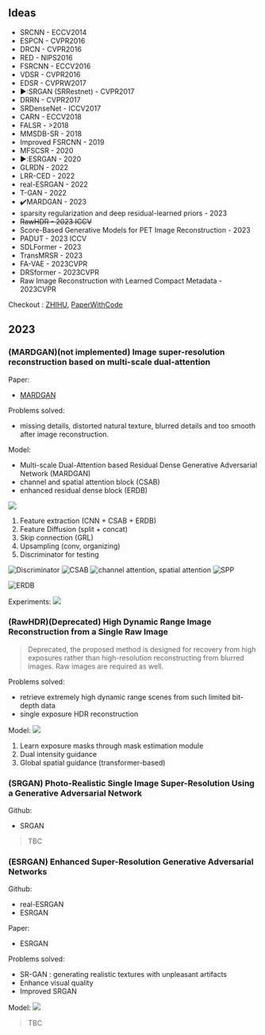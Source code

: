
## Ideas
- SRCNN - ECCV2014
- ESPCN - CVPR2016
- DRCN - CVPR2016
- RED - NIPS2016
- FSRCNN - ECCV2016
- VDSR - CVPR2016
- EDSR - CVPRW2017
- ▶️:SRGAN (SRRestnet) - CVPR2017
- DRRN - CVPR2017
- SRDenseNet - ICCV2017
- CARN - ECCV2018
- FALSR - >2018
- MMSDB-SR - 2018
- Improved FSRCNN - 2019
- MFSCSR - 2020
- ▶️:ESRGAN - 2020
- GLRDN - 2022
- LRR-CED - 2022
- real-ESRGAN - 2022
- T-GAN - 2022
- ✔️MARDGAN - 2023
- sparsity regularization and deep residual-learned priors - 2023
- ~~RawHDR - 2023 ICCV~~
- Score-Based Generative Models for PET Image Reconstruction - 2023
- PADUT - 2023 ICCV
- SDLFormer - 2023
- TransMRSR - 2023
- FA-VAE - 2023CVPR
- DRSformer - 2023CVPR
- Raw Image Reconstruction with Learned Compact Metadata - 2023CVPR


Checkout : [ZHIHU](https://zhuanlan.zhihu.com/p/263008440), [PaperWithCode](https://paperswithcode.com/task/image-reconstruction/latest)


## 2023
### (MARDGAN)(not implemented) Image super-resolution reconstruction based on multi-scale dual-attention

Paper:
- [MARDGAN](https://www.tandfonline.com/doi/full/10.1080/09540091.2023.2182487)

Problems solved: 
- missing details, distorted natural texture, blurred details and too smooth after image reconstruction.

Model:
- Multi-scale Dual-Attention based Residual Dense Generative Adversarial Network (MARDGAN)
- channel and spatial attention block (CSAB)
- enhanced residual dense block (ERDB) 

![](blob:https://qv6rfojn7rl.feishu.cn/84cf0090-5edc-4cad-b81f-d77d9e1cc13c)

1. Feature extraction (CNN + CSAB + ERDB)
2. Feature Diffusion (split + concat)
3. Skip connection (GRL)
4. Upsampling (conv, organizing)
5. Discriminator for testing


![Discriminator](blob:https://qv6rfojn7rl.feishu.cn/b6bc9493-373a-4598-900c-c6165f5ccd3f)
![CSAB](blob:https://qv6rfojn7rl.feishu.cn/bcf1df6d-8c60-47ad-945a-900121509428)
![channel attention, spatial attention](blob:https://qv6rfojn7rl.feishu.cn/ae6c5983-3e1d-4dcc-9718-26d681d01e57)
![SPP](blob:https://qv6rfojn7rl.feishu.cn/a3cab524-f472-4f1a-9f74-d3a2f4de6cbe)

![ERDB](blob:https://qv6rfojn7rl.feishu.cn/93e006da-9494-4632-a032-d2f9cf9fb928)

Experiments:
![](blob:https://qv6rfojn7rl.feishu.cn/c6e2a243-713f-49d7-b3b0-aba991b8cf61)



### (RawHDR)(Deprecated) High Dynamic Range Image Reconstruction from a Single Raw Image

> Deprecated, the proposed method is designed for recovery from high exposures rather than high-resolution reconstructing from blurred images. Raw images are required as well. 

Problems solved:
- retrieve extremely high dynamic range scenes from such limited bit-depth data
- single exposure HDR reconstruction

Model:
![](blob:https://qv6rfojn7rl.feishu.cn/80ad52b1-adc3-4e9e-bd95-89c98a6940c1)

1. Learn exposure masks through mask estimation module
2. Dual intensity guidance
3. Global spatial guidance (transformer-based)



### (SRGAN) Photo-Realistic Single Image Super-Resolution Using a Generative Adversarial Network

Github:
- SRGAN

> TBC



### (ESRGAN) Enhanced Super-Resolution Generative Adversarial Networks

Github: 
- real-ESRGAN
- ESRGAN

Paper:
- ESRGAN

Problems solved:
- SR-GAN : generating realistic textures with unpleasant artifacts
- Enhance visual quality
- Improved SRGAN

Model:
![](blob:https://qv6rfojn7rl.feishu.cn/5e3ac538-b5fe-4612-8a80-65b6598e0ff6)

> TBC


